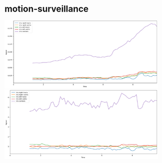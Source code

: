 # motion-surveillance

<!---
how to make hyperlinks:
[Contribution guidelines for this project](docs/1.png)
-->

![alt text](docs/fig_1_1.png)
![alt text](docs/fig_1_2.png)
